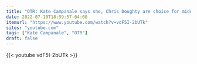 ```yaml
---
title: "OTR: Kate Campanale says she, Chris Doughty are choice for middle"
date: 2022-07-10T18:59:57-04:00
itemurl: "https://www.youtube.com/watch?v=vdF5I-2bUTk"
sites: "youtube.com"
tags: ["Kate Campanale", "OTR"]
draft: false
---
```


{{< youtube vdF5I-2bUTk >}}